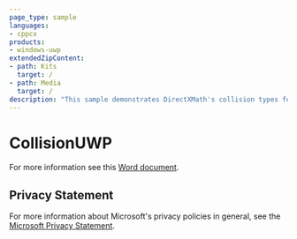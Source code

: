 ```yaml
---
page_type: sample
languages:
- cppcx
products:
- windows-uwp
extendedZipContent:
- path: Kits
  target: /
- path: Media
  target: /
description: "This sample demonstrates DirectXMath's collision types for simple bounding volume tests in a Universal Windows Platform (UWP) app."
---
```


# CollisionUWP

For more information see this [Word document](https://github.com/microsoft/Xbox-ATG-Samples/blob/master/UWPSamples/System/CollisionUWP/Readme.docx).

## Privacy Statement

For more information about Microsoft's privacy policies in general, see the [Microsoft Privacy Statement](https://privacy.microsoft.com/privacystatement/).

